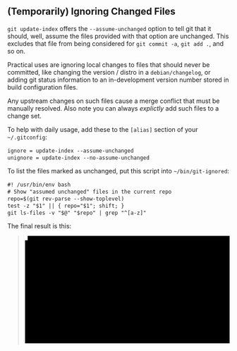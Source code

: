 ## (Temporarily) Ignoring Changed Files

`git update-index` offers the `--assume-unchanged` option to tell git that it should, well, assume the files provided with that option are unchanged. This excludes that file from being considered for `git commit -a`, `git add .`, and so on.

Practical uses are ignoring local changes to files that should never be committed, like changing the version / distro in a `debian/changelog`, or adding git status information to an in-development version number stored in build configuration files.

Any upstream changes on such files cause a merge conflict that must be manually resolved. Also note you can always *explictly* add such files to a change set.

To help with daily usage, add these to the `[alias]` section of your `~/.gitconfig`:

    ignore = update-index --assume-unchanged
    unignore = update-index --no-assume-unchanged

To list the files marked as unchanged, put this script into `~/bin/git-ignored`:

    #! /usr/bin/env bash
    # Show "assumed unchanged" files in the current repo
    repo=$(git rev-parse --show-toplevel)
    test -z "$1" || { repo="$1"; shift; }
    git ls-files -v "$@" "$repo" | grep "^[a-z]"

The final result is this:

> ![git-ignore.gif](https://raw.githubusercontent.com/jhermann/ruby-slippers/master/doc/_static/git-ignore.gif)
